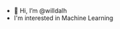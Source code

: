 - 👋 Hi, I’m @willdalh
- I'm interested in Machine Learning


<!---
willdalh/willdalh is a ✨ special ✨ repository because its `README.md` (this file) appears on your GitHub profile.
You can click the Preview link to take a look at your changes.
--->
